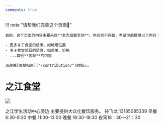 ```yaml
---
comments: true
---
```


!!! note "请帮我们完善这个页面🙏"

    目前，这个页面的内容主要来自**浙大后勤官网**。内容尚不完善，希望你能提供以下内容：

    - 更多关于食堂的信息，如地理位置
    - 关于食堂菜品的信息，如菜单、价格
    - ...其他**客观**的内容

    请遵循[贡献指南]("/contribution/")的指示。

# 之江食堂

 

![](https://zulg.zju.edu.cn/__local/8/88/C2/BBB5BCB3F1BCEF2310D019680D5_8CC6E598_80FB.png)

之江学生活动中心旁边
主要提供大众化餐饮服务。
孙飞龙
13185085339
早餐 6:30-9:30
中餐 11:00-13:00
晚餐 16:30-18:30 夜宵18：30—21：30

